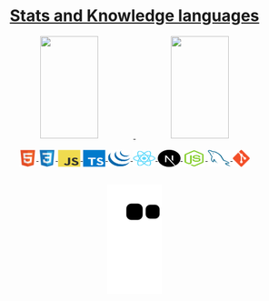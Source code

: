 ## 
<div align="center">
  <a href="https://github.com/FeBassetto">
    <h1>Stats and Knowledge languages</h1>
  <img height="180em" width="45%" src="https://github-readme-stats.vercel.app/api?username=FeBassetto&show_icons=true&theme=dark"/>
  <img height="180em" width="45%" src="https://github-readme-stats.vercel.app/api/top-langs/?username=FeBassetto&layout=compact&langs_count=7&theme=dark"/> 
    <div style="display: inline_block" align="center"><br>
  <img align="center" alt="HTML" title="HTML" height="30" width="30" src="https://github.com/FeBassetto/devicons/blob/main/icons/html5/html5-original.svg">
  <img align="center" alt="CSS" title="CSS" height="30" width="30" src="https://github.com/FeBassetto/devicons/blob/main/icons/css3/css3-original.svg">
  <img align="center" alt="Js" title="Js" height="30" width="40" src="https://github.com/FeBassetto/devicons/blob/main/icons/javascript/javascript-original.svg">
  <img align="center" alt="Ts" title="TS" height="30" width="40" src="https://github.com/FeBassetto/devicons/blob/main/icons/typescript/typescript-original.svg">
  <img align="center" alt="JQuery" title="JQuery" height="30" width="40" src="https://github.com/FeBassetto/devicons/blob/main/icons/jquery/jquery-original.svg">
  <img align="center" alt="React" title="React" height="30" width="40" src="https://github.com/FeBassetto/devicons/blob/main/icons/react/react-original.svg">
  <img align="center" alt="Nextjs" title="Nextjs" height="30" width="40" src="https://github.com/FeBassetto/devicons/blob/main/icons/nextjs/nextjs-original.svg">
  <img align="center" alt="Node" title="Node" height="30" width="40" src="https://github.com/FeBassetto/devicons/blob/main/icons/nodejs/nodejs-original.svg">
  <img align="center" alt="MySQL" title="MySQL" height="30" width="40" src="https://github.com/FeBassetto/devicons/blob/main/icons/mysql/mysql-original.svg">
  <img align="center" alt="GIT" title="GIT" height="30" width="30px" src="https://github.com/FeBassetto/devicons/blob/main/icons/git/git-original.svg">
  <br><br>
 
  ![Snake animation](https://github.com/rafaballerini/rafaballerini/blob/output/github-contribution-grid-snake.svg)
 
</div>
  
    
</div>

